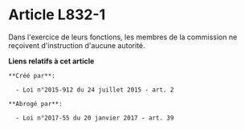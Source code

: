 # Article L832-1

Dans l'exercice de leurs fonctions, les membres de la commission ne reçoivent d'instruction d'aucune autorité.

**Liens relatifs à cet article**

	**Créé par**:

	  - Loi n°2015-912 du 24 juillet 2015 - art. 2

	**Abrogé par**:

	  - Loi n°2017-55 du 20 janvier 2017 - art. 39
